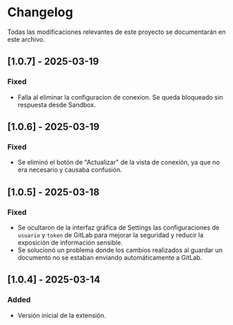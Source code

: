 # Changelog

Todas las modificaciones relevantes de este proyecto se documentarán en este archivo.

## [1.0.7] - 2025-03-19
### Fixed
- Falla al eliminar la configuracion de conexion. Se queda bloqueado sin respuesta desde Sandbox.

## [1.0.6] - 2025-03-19
### Fixed
- Se eliminó el botón de "Actualizar" de la vista de conexión, ya que no era necesario y causaba confusión.

## [1.0.5] - 2025-03-18
### Fixed
- Se ocultaron de la interfaz gráfica de Settings las configuraciones de `usuario` y `token` de GitLab para mejorar la seguridad y reducir la exposición de información sensible.
- Se solucionó un problema donde los cambios realizados al guardar un documento no se estaban enviando automáticamente a GitLab.

## [1.0.4] - 2025-03-14
### Added
- Versión inicial de la extensión.